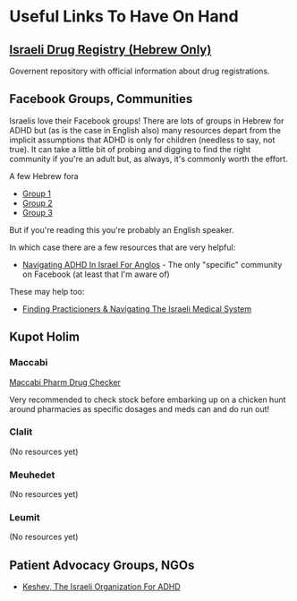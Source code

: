 # Useful Links To Have On Hand

## [Israeli Drug Registry (Hebrew Only)](https://www.gov.il/he/service/israeli-drug-index)

Governent repository with official information about drug registrations.

## Facebook Groups, Communities

Israelis love their Facebook groups! There are lots of groups in Hebrew for ADHD but (as is the case in English also) many resources depart from the implicit assumptions that ADHD is only for children (needless to say, not true). It can take a little bit of probing and digging to find the right community if you're an adult but, as always, it's commonly worth the effort. 

A few Hebrew fora

- [Group 1](https://www.facebook.com/groups/142580185805364/)
- [Group 2](https://www.facebook.com/groups/270299419753947/)
- [Group 3](https://www.facebook.com/groups/3269100949854079/)

But if you're reading this you're probably an English speaker. 

In which case there are a few resources that are very helpful:

- [Navigating ADHD In Israel For Anglos](https://www.facebook.com/groups/1533938913525704) - The only "specific" community on Facebook (at least that I'm aware of)

These may help too:

- [Finding Practicioners & Navigating The Israeli Medical System](https://www.facebook.com/groups/845782782185318)

## Kupot Holim

### Maccabi 

[Maccabi Pharm Drug Checker](https://www.maccabi4u.co.il/new/31276/digital-services/medication/inventory_maccabi_pharm/)

Very recommended to check stock before embarking up on a chicken hunt around pharmacies as specific dosages and meds can and do run out!

### Clalit

(No resources yet)

### Meuhedet

(No resources yet)

### Leumit

(No resources yet)

## Patient Advocacy Groups, NGOs

- [Keshev, The Israeli Organization For ADHD](https://keshev.org/)